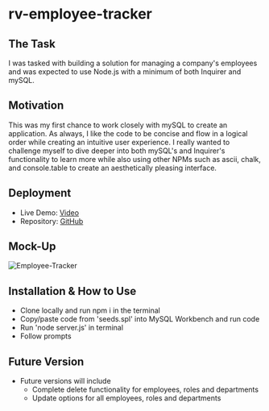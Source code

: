 # rv-employee-tracker

## The Task
I was tasked with building a solution for managing a company's employees and was expected to use Node.js with a minimum of both Inquirer and mySQL. 

## Motivation
This was my first chance to work closely with mySQL to create an application. As always, I like the code to be concise and flow in a logical order while creating an intuitive user experience. I really wanted to challenge myself to dive deeper into both mySQL's and Inquirer's functionality to learn more while also using other NPMs such as ascii, chalk, and console.table to create an aesthetically pleasing interface.

## Deployment
* Live Demo: [Video](https://drive.google.com/file/d/1AzC5_9ze5u3oufgqZjmJytUDIv9G5b5N/view)
* Repository: [GitHub](https://github.com/rayna-v/rv-employee-tracker)

## Mock-Up
![Employee-Tracker](./assets/employee-tracker.gif)

## Installation & How to Use
* Clone locally and run npm i in the terminal
* Copy/paste code from 'seeds.spl' into MySQL Workbench and run code
* Run 'node server.js' in terminal
* Follow prompts

## Future Version
* Future versions will include 
    - Complete delete functionality for employees, roles and departments
    - Update options for all employees, roles and departments
